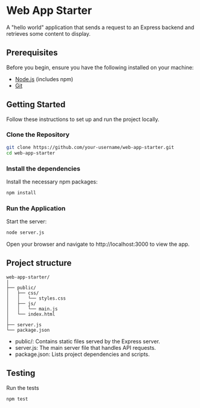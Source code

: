 # Web App Starter

A "hello world" application that sends a request to an Express backend and retrieves some content to display.

## Prerequisites

Before you begin, ensure you have the following installed on your machine:

- [Node.js](https://nodejs.org/) (includes npm)
- [Git](https://git-scm.com/)

## Getting Started

Follow these instructions to set up and run the project locally.

### Clone the Repository

```sh
git clone https://github.com/your-username/web-app-starter.git
cd web-app-starter
```

### Install the dependencies

Install the necessary npm packages:

```sh
npm install
```

### Run the Application

Start the server:

```sh
node server.js
```

Open your browser and navigate to http://localhost:3000 to view the app.

## Project structure

```
web-app-starter/
│
├── public/
│   ├── css/
│   │   └── styles.css
│   ├── js/
│   │   └── main.js
│   └── index.html
│
├── server.js
└── package.json

```

- public/: Contains static files served by the Express server.
- server.js: The main server file that handles API requests.
- package.json: Lists project dependencies and scripts.

## Testing
Run the tests

``` sh
npm test
```